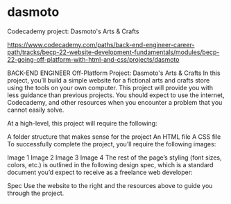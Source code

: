# dasmoto
Codecademy project: Dasmoto's Arts &amp; Crafts

https://www.codecademy.com/paths/back-end-engineer-career-path/tracks/becp-22-website-development-fundamentals/modules/becp-22-going-off-platform-with-html-and-css/projects/dasmoto

BACK-END ENGINEER
Off-Platform Project: Dasmoto's Arts & Crafts
In this project, you’ll build a simple website for a fictional arts and crafts store using the tools on your own computer. This project will provide you with less guidance than previous projects. You should expect to use the internet, Codecademy, and other resources when you encounter a problem that you cannot easily solve.

At a high-level, this project will require the following:

A folder structure that makes sense for the project
An HTML file
A CSS file
To successfully complete the project, you’ll require the following images:

Image 1
Image 2
Image 3
Image 4
The rest of the page’s styling (font sizes, colors, etc.) is outlined in the following design spec, which is a standard document you’d expect to receive as a freelance web developer:

Spec
Use the website to the right and the resources above to guide you through the project.